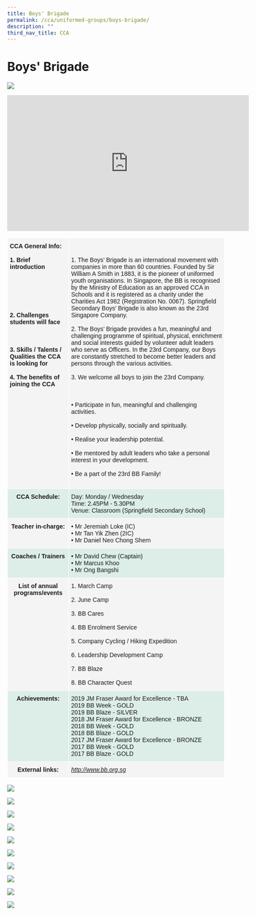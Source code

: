 ```yaml
---
title: Boys' Brigade
permalink: /cca/uniformed-groups/boys-brigade/
description: ""
third_nav_title: CCA
---
```

# **Boys' Brigade**

![](/images/boybrigade1.jpg)

<iframe width="560" height="315" src="https://www.youtube.com/embed/lZGdumAr2to" title="YouTube video player" frameborder="0" allow="accelerometer; autoplay; clipboard-write; encrypted-media; gyroscope; picture-in-picture" allowfullscreen=""></iframe>

<br>

<table style="border-collapse:collapse;border-spacing:0" class="tg">
  <thead>
    <tr>
      <th style="background-color:#F4F4F4;border-color:#ffffff;border-style:solid;border-width:1px;font-family:Arial, sans-serif;font-size:14px;font-weight:normal;overflow:hidden;padding:10px 5px;text-align:left;vertical-align:top;word-break:normal"><span style="font-weight:bold;background-color:transparent">CCA General Info:</span><br>
      <br>
      <span style="font-weight:bold;background-color:transparent">1. Brief introduction</span><br>
      <br>
      <span style="font-weight:bold;background-color:transparent"><br>
      <br>
      <br>
      <br>
      <br>
      2. Challenges students will face</span><br>
      <br>
      <span style="font-weight:bold;background-color:transparent"><br>
      <br>
      3. Skills / Talents / Qualities the CCA is looking for</span><br>
      <br>
      <span style="font-weight:bold;background-color:transparent">4. The benefits of joining the CCA</span><br>
      <br></th>
      <th style="background-color:#F4F4F4;border-color:#ffffff;border-style:solid;border-width:1px;font-family:Arial, sans-serif;font-size:14px;font-weight:normal;overflow:hidden;padding:10px 5px;text-align:left;vertical-align:top;word-break:normal"><br>
      <span style="background-color:transparent"><br>
      1.	The Boys’ Brigade is an international movement with companies in more than 60 countries. Founded by Sir William A Smith in 1883, it is the pioneer of uniformed youth organisations. In Singapore, the BB is recognised by the Ministry of Education as an approved CCA in Schools and it is registered as a charity under the Charities Act 1982 (Registration No. 0067). Springfield Secondary Boys’ Brigade is also known as the 23rd Singapore Company. </span><br>
      <br>
      <span style="background-color:transparent">2.	The Boys’ Brigade provides a fun, meaningful and challenging programme of spiritual, physical, enrichment and social interests guided by volunteer adult leaders who serve as Officers. In the 23rd Company, our Boys are constantly stretched to become better leaders and persons through the various activities. </span><br>
      <br>
      <span style="background-color:transparent">3. We welcome all boys to join the 23</span>rd <span style="background-color:transparent">Company.</span><br>
      <br>
      <br>
      <br>
      • Participate in fun, meaningful and challenging activities.<br>
      <br>
      • Develop physically, socially and spiritually.<br>
      <br>
      • Realise your leadership potential.<br>
      <br>
      • Be mentored by adult leaders who take a personal interest in your development.<br>
      <br>
      • <span style="background-color:initial">Be a part of the 23rd BB Family!<br>
      <br></span></th>
    </tr>
  </thead>
  <tbody>
    <tr>
      <td style="background-color:#DDEEE9;border-color:#ffffff;border-style:solid;border-width:1px;font-family:Arial, sans-serif;font-size:14px;font-weight:bold;overflow:hidden;padding:10px 5px;text-align:center;vertical-align:top;word-break:normal">CCA Schedule:<br></td>
      <td style="background-color:#DDEEE9;border-color:#ffffff;border-style:solid;border-width:1px;font-family:Arial, sans-serif;font-size:14px;overflow:hidden;padding:10px 5px;text-align:left;vertical-align:top;word-break:normal">Day: Monday / Wednesday<br>
      Time: 2.45PM - 5.30PM<br>
      Venue: Classroom (Springfield Secondary School)</td>
    </tr>
    <tr>
      <td style="background-color:#F4F4F4;border-color:#ffffff;border-style:solid;border-width:1px;font-family:Arial, sans-serif;font-size:14px;font-weight:bold;overflow:hidden;padding:10px 5px;text-align:center;vertical-align:top;word-break:normal">Teacher in-charge:</td>
      <td style="background-color:#F4F4F4;border-color:#ffffff;border-style:solid;border-width:1px;font-family:Arial, sans-serif;font-size:14px;overflow:hidden;padding:10px 5px;text-align:left;vertical-align:top;word-break:normal">• Mr Jeremiah Loke (IC)<br>
      • Mr Tan Yik Zhen (2IC)<br>
      • Mr Daniel Neo Chong Shern</td>
    </tr>
    <tr>
      <td style="background-color:#DDEEE9;border-color:#ffffff;border-style:solid;border-width:1px;font-family:Arial, sans-serif;font-size:14px;font-weight:bold;overflow:hidden;padding:10px 5px;text-align:center;vertical-align:top;word-break:normal">Coaches / Trainers<br></td>
      <td style="background-color:#DDEEE9;border-color:#ffffff;border-style:solid;border-width:1px;font-family:Arial, sans-serif;font-size:14px;overflow:hidden;padding:10px 5px;text-align:left;vertical-align:top;word-break:normal">• Mr David Chew (Captain)<br>
      • Mr Marcus Khoo<br>
      • Mr Ong Bangshi<br></td>
    </tr>
    <tr>
      <td style="background-color:#F4F4F4;border-color:#ffffff;border-style:solid;border-width:1px;font-family:Arial, sans-serif;font-size:14px;font-weight:bold;overflow:hidden;padding:10px 5px;text-align:center;vertical-align:top;word-break:normal">List of annual programs/events</td>
      <td style="background-color:#F4F4F4;border-color:#ffffff;border-style:solid;border-width:1px;font-family:Arial, sans-serif;font-size:14px;overflow:hidden;padding:10px 5px;text-align:left;vertical-align:top;word-break:normal"><span style="background-color:transparent">1. March Camp</span><br>
      <br>
      <span style="background-color:transparent">2. June Camp</span><br>
      <br>
      <span style="background-color:transparent">3. BB Cares</span><br>
      <br>
      4. BB Enrolment Service<br>
      <br>
      <span style="background-color:transparent">5. Company Cycling / Hiking Expedition</span><br>
      <br>
      <span style="background-color:transparent">6. Leadership Development Camp</span>
				<br>
				<br>
      <span style="background-color:transparent">7. BB Blaze</span><br>
      <br>
      <span style="background-color:transparent">8. BB Character Quest</span></td>
    </tr>
    <tr>
      <td style="background-color:#DDEEE9;border-color:#ffffff;border-style:solid;border-width:1px;font-family:Arial, sans-serif;font-size:14px;font-weight:bold;overflow:hidden;padding:10px 5px;text-align:center;vertical-align:top;word-break:normal">Achievements:<br></td>
      <td style="background-color:#DDEEE9;border-color:#ffffff;border-style:solid;border-width:1px;font-family:Arial, sans-serif;font-size:14px;overflow:hidden;padding:10px 5px;text-align:left;vertical-align:top;word-break:normal">2019 JM Fraser Award for Excellence - TBA<br>
      2019 BB Week - GOLD<br>
      2019 BB Blaze - SILVER<br>
      2018 JM Fraser Award for Excellence - BRONZE<br>
      2018 BB Week - GOLD<br>
      2018 BB Blaze - GOLD<br>
      2017 JM Fraser Award for Excellence - BRONZE<br>
      2017 BB Week - GOLD<br>
      2017 BB Blaze - GOLD</td>
    </tr>
    <tr>
      <td style="background-color:#F4F4F4;border-color:#ffffff;border-style:solid;border-width:1px;font-family:Arial, sans-serif;font-size:14px;font-weight:bold;overflow:hidden;padding:10px 5px;text-align:center;vertical-align:top;word-break:normal">External links:<br></td>
      <td style="background-color:#F4F4F4;border-color:#ffffff;border-style:solid;border-width:1px;color:#00F;font-family:Arial, sans-serif;font-size:14px;font-style:italic;overflow:hidden;padding:10px 5px;text-align:left;text-decoration:underline;vertical-align:top;word-break:normal">
        <a href="http://www.bb.org.sg/">http://www.bb.org.sg</a>
      </td>
    </tr>
  </tbody>
</table>


![](/images/boybrigade2.jpg)

![](/images/boybrigade3.jpg)

![](/images/boybrigade4.jpg)

![](/images/boybrigade5.jpg)

![](/images/boybrigade6.jpg)

![](/images/boybrigade7.jpg)

![](/images/boybrigade8.jpg)

![](/images/boybrigade9.jpg)

![](/images/boybrigade10.jpg)

![](/images/boybrigade11.jpg)